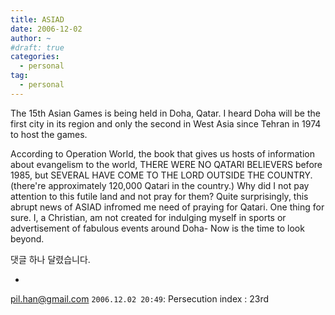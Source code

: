 ```yaml
---
title: ASIAD
date: 2006-12-02
author: ~
#draft: true
categories:
  - personal
tag:
  - personal
---
```






The 15th Asian Games is being held in Doha, Qatar. I heard Doha will be the first city in its region and only the second in West Asia since Tehran in 1974 to host the games. 

According to Operation World, the book that gives us hosts of information about evangelism to the world, THERE WERE NO QATARI BELIEVERS before 1985, but SEVERAL HAVE COME TO THE LORD OUTSIDE THE COUNTRY. (there're approximately 120,000 Qatari in the country.) Why did I not pay attention to this futile land and not pray for them? Quite surprisingly, this abrupt news of ASIAD infromed me need of praying for Qatari. One thing for sure. I, a Christian, am not created for indulging myself in sports or advertisement of fabulous events around Doha- Now is the time to look beyond.



 댓글 하나 달렸습니다.

- 
pil.han@gmail.com `2006.12.02 20:49`: 
Persecution index : 23rd




